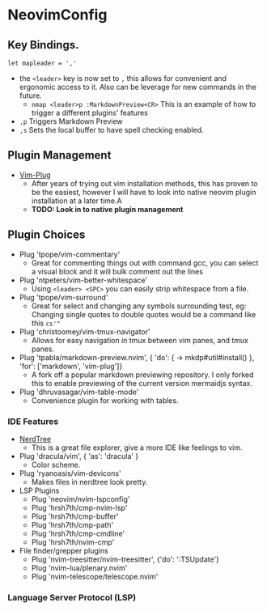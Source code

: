 NeovimConfig
============

## Key Bindings.
`let mapleader = ','`
*  the `<leader>` key is now set to `,` this allows for convenient and ergonomic
   access to it.  Also can be leverage for new commands in the future.
   * `nmap <leader>p :MarkdownPreview<CR>` This is an example of how to
   trigger a different plugins' features 
* `,p` Triggers Markdown Preview
* `,s` Sets the local buffer to have spell checking enabled.

## Plugin Management
* [Vim-Plug](https://github.com/junegunn/vim-plug)
  * After years of trying out vim installation methods, this has proven to be
    the easiest, however I will have to look into native neovim plugin
    installation at a later time.A
  * **TODO: Look in to native plugin management**

## Plugin Choices
* Plug 'tpope/vim-commentary'
  * Great for commenting things out with command gcc, you can select a visual
  block and it will bulk comment out the lines
* Plug 'ntpeters/vim-better-whitespace'
  * Using `<leader> <SPC>` you can easily strip whitespace from a file.
* Plug 'tpope/vim-surround'
  * Great for select and changing any symbols surrounding test, eg: Changing
  single quotes to double quotes would be a command like this `cs'"`
* Plug 'christoomey/vim-tmux-navigator'
  * Allows for easy navigation in tmux between vim panes, and tmux panes.
* Plug 'tpabla/markdown-preview.nvim', { 'do': { -> mkdp#util#install() }, 'for': ['markdown', 'vim-plug']}
  * A fork off a popular markdown previewing repository.  I only forked this to
  enable previewing of the current version mermaidjs syntax.
* Plug 'dhruvasagar/vim-table-mode'
  * Convenience plugin for working with tables.

### IDE Features
* [NerdTree](https://github.com/preservim/nerdtree)
  * This is a great file explorer, give a more IDE like feelings to vim.
* Plug 'dracula/vim', { 'as': 'dracula' }
  * Color scheme.
* Plug 'ryanoasis/vim-devicons'
  * Makes files in nerdtree look pretty.
* LSP Plugins
  * Plug 'neovim/nvim-lspconfig'
  * Plug 'hrsh7th/cmp-nvim-lsp'
  * Plug 'hrsh7th/cmp-buffer'
  * Plug 'hrsh7th/cmp-path'
  * Plug 'hrsh7th/cmp-cmdline'
  * Plug 'hrsh7th/nvim-cmp'
* File finder/grepper plugins
  * Plug 'nvim-treesitter/nvim-treesitter', {'do': ':TSUpdate'}
  * Plug 'nvim-lua/plenary.nvim'
  * Plug 'nvim-telescope/telescope.nvim'



### Language Server Protocol (LSP)
